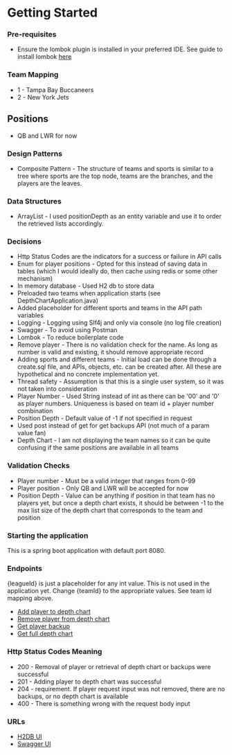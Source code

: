 # Getting Started

### Pre-requisites
* Ensure the lombok plugin is installed in your preferred IDE. See guide to install lombok [here](https://projectlombok.org)

### Team Mapping
* 1 - Tampa Bay Buccaneers
* 2 - New York Jets

## Positions
* QB and LWR for now

### Design Patterns
* Composite Pattern - The structure of teams and sports is similar to a tree where sports are the top node, teams are the branches, and the players are the leaves.

### Data Structures
* ArrayList - I used positionDepth as an entity variable and use it to order the retrieved lists accordingly.

### Decisions
* Http Status Codes are the indicators for a success or failure in API calls
* Enum for player positions - Opted for this instead of saving data in tables (which I would ideally do, then cache using redis or some other mechanism)
* In memory database - Used H2 db to store data
* Preloaded two teams when application starts (see DepthChartApplication.java)
* Added placeholder for different sports and teams in the API path variables
* Logging - Logging using Slf4j and only via console (no log file creation)
* Swagger - To avoid using Postman
* Lombok - To reduce boilerplate code
* Remove player - There is no validation check for the name. As long as number is valid and existing, it should remove appropriate record
* Adding sports and different teams - Initial load can be done through a create.sql file, and APIs, objects, etc. can be created after. All these are hypothetical and no concrete implementation yet.
* Thread safety - Assumption is that this is a single user system, so it was not taken into consideration
* Player Number - Used String instead of int as there can be '00' and '0' as player numbers. Uniqueness is based on team id + player number combination
* Position Depth - Default value of -1 if not specified in request
* Used post instead of get for get backups API (not much of a param value fan)
* Depth Chart - I am not displaying the team names so it can be quite confusing if the same positions are available in all teams

### Validation Checks
* Player number - Must be a valid integer that ranges from 0-99
* Player position - Only QB and LWR will be accepted for now
* Position Depth - Value can be anything if position in that team has no players yet, but once a depth chart exists, it should be between -1 to the max list size of the depth chart that corresponds to the team and position

### Starting the application
This is a spring boot application with default port 8080.

### Endpoints
{leagueId} is just a placeholder for any int value. This is not used in the application yet. Change {teamId} to the appropriate values. See team id mapping above.
* [Add player to depth chart](http://localhost:8080/api/v1/depth-chart/{leagueId}/{teamId}/add-player)
* [Remove player from depth chart](http://localhost:8080/api/v1/depth-chart/{leagueId}/{teamId}/remove-player)
* [Get player backup](http://localhost:8080/api/v1/depth-chart/{leagueId}/{teamId}/get-backups)
* [Get full depth chart](http://localhost:8080/api/v1/depth-chart/{leagueId}/{teamId}/get-full-depth-chart)

### Http Status Codes Meaning
* 200 - Removal of player or retrieval of depth chart or backups were successful
* 201 - Adding player to depth chart was successful
* 204 - <NO LIST> requirement. If player request input was not removed, there are no backups, or no depth chart is available
* 400 - There is something wrong with the request body input

### URLs
* [H2DB UI](http://localhost:8080/h2-console)
* [Swagger UI](http://localhost:8080/swagger-ui/index.html)